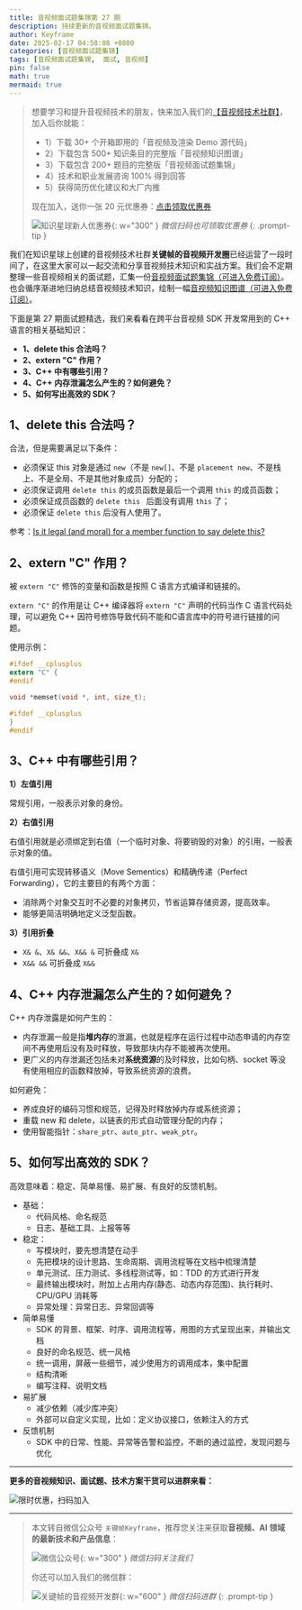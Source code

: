 ```yaml
---
title: 音视频面试题集锦第 27 期
description: 持续更新的音视频面试题集锦。
author: Keyframe
date: 2025-02-17 04:58:08 +0800
categories: [音视频面试题集锦]
tags: [音视频面试题集锦,  面试, 音视频]
pin: false
math: true
mermaid: true
---
```


>想要学习和提升音视频技术的朋友，快来加入我们的<a href="https://t.zsxq.com/jRprT" target="_blank" rel="noopener noreferrer">【音视频技术社群】</a>，加入后你就能：
>
>- 1）下载 30+ 个开箱即用的「音视频及渲染 Demo 源代码」
>- 2）下载包含 500+ 知识条目的完整版「音视频知识图谱」
>- 3）下载包含 200+ 题目的完整版「音视频面试题集锦」
>- 4）技术和职业发展咨询 100% 得到回答
>- 5）获得简历优化建议和大厂内推
>  
>现在加入，送你一张 20 元优惠券：<a href="https://t.zsxq.com/jRprT" target="_blank" rel="noopener noreferrer">点击领取优惠券</a>
>
>![知识星球新人优惠券](assets/img/keyframe-zsxq-coupon.png){: w="300" }
>_微信扫码也可领取优惠券_
{: .prompt-tip }



我们在知识星球上创建的音视频技术社群**关键帧的音视频开发圈**已经运营了一段时间了，在这里大家可以一起交流和分享音视频技术知识和实战方案。我们会不定期整理一些音视频相关的面试题，汇集一份[音视频面试题集锦（可进入免费订阅）](https://mp.weixin.qq.com/mp/appmsgalbum?__biz=MjM5MTkxOTQyMQ==&action=getalbum&album_id=2380776196751425539#wechat_redirect)。也会循序渐进地归纳总结音视频技术知识，绘制一幅[音视频知识图谱（可进入免费订阅）](https://mp.weixin.qq.com/mp/appmsgalbum?__biz=MjM5MTkxOTQyMQ==&action=getalbum&album_id=2349658423078092802#wechat_redirect)。

下面是第 27 期面试题精选，我们来看看在跨平台音视频 SDK 开发常用到的 C++ 语言的相关基础知识：


- **1、delete this 合法吗？**
- **2、extern "C" 作用？**
- **3、C++ 中有哪些引用？**
- **4、C++ 内存泄漏怎么产生的？如何避免？**
- **5、如何写出高效的 SDK？**

## 1、delete this 合法吗？


合法，但是需要满足以下条件：

- 必须保证 this 对象是通过 `new`（不是 `new[]`、不是 `placement new`、不是栈上、不是全局、不是其他对象成员）分配的；
- 必须保证调用 `delete this` 的成员函数是最后一个调用 `this` 的成员函数；
- 必须保证成员函数的 `delete this ` 后面没有调用 `this` 了；
- 必须保证 `delete this` 后没有人使用了。


参考：[Is it legal (and moral) for a member function to say delete this?](https://isocpp.org/wiki/faq/freestore-mgmt#delete-this "delete this")



## 2、extern "C" 作用？

被 `extern "C"` 修饰的变量和函数是按照 C 语言方式编译和链接的。

`extern "C"` 的作用是让 C++ 编译器将 `extern "C"` 声明的代码当作 C 语言代码处理，可以避免 C++ 因符号修饰导致代码不能和C语言库中的符号进行链接的问题。


使用示例：

```c
#ifdef __cplusplus
extern "C" {
#endif

void *memset(void *, int, size_t);

#ifdef __cplusplus
}
#endif
```


## 3、C++ 中有哪些引用？

**1）左值引用**

常规引用，一般表示对象的身份。

**2）右值引用**

右值引用就是必须绑定到右值（一个临时对象、将要销毁的对象）的引用，一般表示对象的值。

右值引用可实现转移语义（Move Sementics）和精确传递（Perfect Forwarding），它的主要目的有两个方面：

- 消除两个对象交互时不必要的对象拷贝，节省运算存储资源，提高效率。
- 能够更简洁明确地定义泛型函数。

**3）引用折叠**

- `X& &`、`X& &&`、`X&& &` 可折叠成 `X&`
- `X&& &&` 可折叠成 `X&&`


## 4、C++ 内存泄漏怎么产生的？如何避免？

C++ 内存泄露是如何产生的：

- 内存泄漏一般是指**堆内存**的泄漏，也就是程序在运行过程中动态申请的内存空间不再使用后没有及时释放，导致那块内存不能被再次使用。
- 更广义的内存泄漏还包括未对**系统资源**的及时释放，比如句柄、socket 等没有使用相应的函数释放掉，导致系统资源的浪费。

如何避免：

- 养成良好的编码习惯和规范，记得及时释放掉内存或系统资源；
- 重载 new 和 delete，以链表的形式自动管理分配的内存；
- 使用智能指针：`share_ptr`、`auto_ptr`、`weak_ptr`。


## 5、如何写出高效的 SDK？

高效意味着：稳定、简单易懂、易扩展、有良好的反馈机制。

- 基础：
    - 代码风格、命名规范
    - 日志、基础工具、上报等等
- 稳定：
    - 写模块时，要先想清楚在动手
    - 先把模块的设计思路、生命周期、调用流程等在文档中梳理清楚
    - 单元测试、压力测试、多线程测试等，如：TDD 的方式进行开发
    - 最终输出模块时，附加上占用内存(静态、动态内存范围)、执行耗时、CPU/GPU 消耗等
    - 异常处理：异常日志、异常回调等
- 简单易懂
    - SDK 的背景、框架、时序、调用流程等，用图的方式呈现出来，并输出文档
    - 良好的命名规范、统一风格
    - 统一调用，屏蔽一些细节，减少使用方的调用成本，集中配置
    - 结构清晰
    - 编写注释、说明文档
- 易扩展
    - 减少依赖（减少库冲突）
    - 外部可以自定义实现，比如：定义协议接口，依赖注入的方式
- 反馈机制
    - SDK 中的日常、性能、异常等告警和监控，不断的通过监控，发现问题与优化




---

**更多的音视频知识、面试题、技术方案干货可以进群来看：**

![限时优惠，扫码加入](assets/img/keyframe-zsxq.png)





---

> 本文转自微信公众号 `关键帧Keyframe`，推荐您关注来获取**音视频、AI 领域的最新技术和产品信息**：
>
>![微信公众号](assets/img/keyframe-mp.jpg){: w="300" }
>_微信扫码关注我们_
>
>你还可以加入我们的微信群：
>
>![关键帧的音视频开发群](assets/img/av-wechat-group.jpg){: w="600" }
>_微信扫码进群_
{: .prompt-tip }

